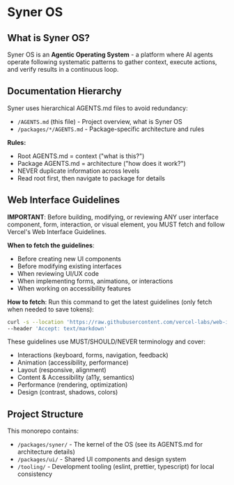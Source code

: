 # Syner OS

## What is Syner OS?

Syner OS is an **Agentic Operating System** - a platform where AI agents operate following systematic patterns to gather context, execute actions, and verify results in a continuous loop.

## Documentation Hierarchy

Syner uses hierarchical AGENTS.md files to avoid redundancy:

- `/AGENTS.md` (this file) - Project overview, what is Syner OS
- `/packages/*/AGENTS.md` - Package-specific architecture and rules

**Rules:**

- Root AGENTS.md = context ("what is this?")
- Package AGENTS.md = architecture ("how does it work?")
- NEVER duplicate information across levels
- Read root first, then navigate to package for details

## Web Interface Guidelines

**IMPORTANT**: Before building, modifying, or reviewing ANY user interface component, form, interaction, or visual element, you MUST fetch and follow Vercel's Web Interface Guidelines.

**When to fetch the guidelines**:

- Before creating new UI components
- Before modifying existing interfaces
- When reviewing UI/UX code
- When implementing forms, animations, or interactions
- When working on accessibility features

**How to fetch**:
Run this command to get the latest guidelines (only fetch when needed to save tokens):

```bash
curl -s --location 'https://raw.githubusercontent.com/vercel-labs/web-interface-guidelines/refs/heads/main/AGENTS.md' \
--header 'Accept: text/markdown'
```

These guidelines use MUST/SHOULD/NEVER terminology and cover:

- Interactions (keyboard, forms, navigation, feedback)
- Animation (accessibility, performance)
- Layout (responsive, alignment)
- Content & Accessibility (a11y, semantics)
- Performance (rendering, optimization)
- Design (contrast, shadows, colors)

## Project Structure

This monorepo contains:

- `/packages/syner/` - The kernel of the OS (see its AGENTS.md for architecture details)
- `/packages/ui/` - Shared UI components and design system
- `/tooling/` - Development tooling (eslint, prettier, typescript) for local consistency
